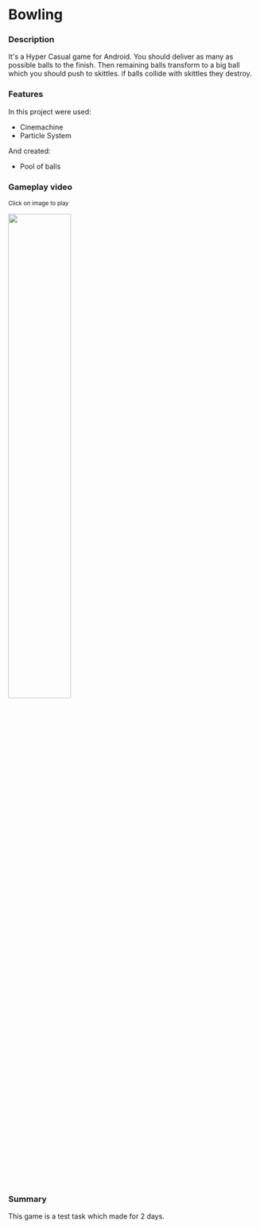 # Bowling

### Description

It's a Hyper Casual game for Android. You should deliver as many as possible balls to the finish.
Then remaining balls transform to a big ball which you should push to skittles. if balls collide with skittles they destroy.

### Features

In this project were used:

- Cinemachine
- Particle System

And created:

- Pool of balls

### Gameplay video

<sub>Click on image to play</sub>

[<img src="https://img.youtube.com/vi/zoIBY3BiMow/hqdefault.jpg" width="50%">](https://youtu.be/zoIBY3BiMow)

### Summary

This game is a test task which made for 2 days.
